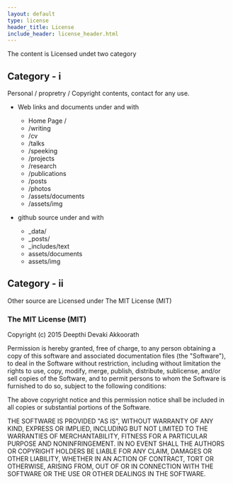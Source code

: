 ```yaml
---
layout: default
type: license
header_title: License
include_header: license_header.html
---
```


The content is Licensed undet two category

## Category - i

Personal / propretry / Copyright contents, contact for any use.

- Web links and documents under and with
  - Home Page /
  - /writing
  - /cv
  - /talks
  - /speeking
  - /projects
  - /research
  - /publications
  - /posts
  - /photos
  - /assets/documents
  - /assets/img

- github source under and with
  - _data/
  - _posts/
  - _includes/text
  - assets/documents
  - assets/img

## Category - ii

Other source are Licensed under The MIT License (MIT)

### The MIT License (MIT)

Copyright (c) 2015 Deepthi Devaki Akkoorath 

Permission is hereby granted, free of charge, to any person obtaining a copy
of this software and associated documentation files (the "Software"), to deal
in the Software without restriction, including without limitation the rights
to use, copy, modify, merge, publish, distribute, sublicense, and/or sell
copies of the Software, and to permit persons to whom the Software is
furnished to do so, subject to the following conditions:

The above copyright notice and this permission notice shall be included in
all copies or substantial portions of the Software.

THE SOFTWARE IS PROVIDED "AS IS", WITHOUT WARRANTY OF ANY KIND, EXPRESS OR
IMPLIED, INCLUDING BUT NOT LIMITED TO THE WARRANTIES OF MERCHANTABILITY,
FITNESS FOR A PARTICULAR PURPOSE AND NONINFRINGEMENT. IN NO EVENT SHALL THE
AUTHORS OR COPYRIGHT HOLDERS BE LIABLE FOR ANY CLAIM, DAMAGES OR OTHER
LIABILITY, WHETHER IN AN ACTION OF CONTRACT, TORT OR OTHERWISE, ARISING FROM,
OUT OF OR IN CONNECTION WITH THE SOFTWARE OR THE USE OR OTHER DEALINGS IN
THE SOFTWARE.

